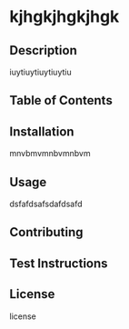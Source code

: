 
# kjhgkjhgkjhgk

## Description 

iuytiuytiuytiuytiu

## Table of Contents

## Installation

mnvbmvmnbvmnbvm

## Usage

dsfafdsafsdafdsafd

## Contributing



## Test Instructions



## License

license
